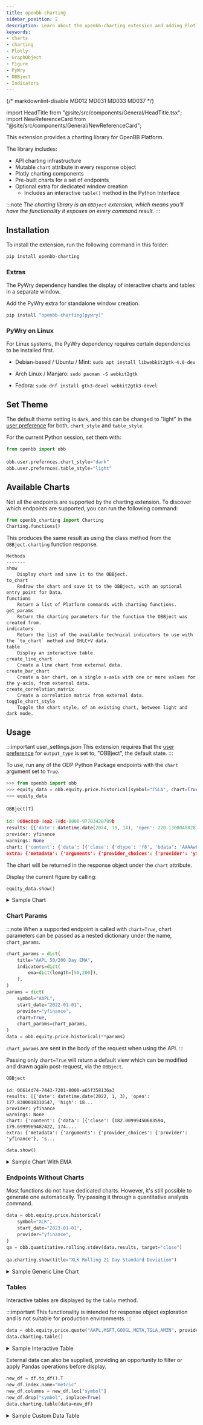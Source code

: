 ```yaml
---
title: openbb-charting
sidebar_position: 2
description: Learn about the openbb-charting extension and adding Plotly charts to the response object.
keywords:
- charts
- charting
- Plotly
- GraphObject
- Figure
- PyWry
- OBBject
- Indicators
---
```


{/* markdownlint-disable MD012 MD031 MD033 MD037 */}

import HeadTitle from "@site/src/components/General/HeadTitle.tsx";
import NewReferenceCard from "@site/src/components/General/NewReferenceCard";

<HeadTitle title="OpenBB Charting | OpenBB Docs" />

This extension provides a charting library for OpenBB Platform.

The library includes:

- API charting infrastructure
- Mutable `chart` attribute in every response object
- Plotly charting components
- Pre-built charts for a set of endpoints
- Optional extra for dedicated window creation
  - Includes an interactive `table()` method in the Python Interface

:::note
*The charting library is an `OBBject` extension, which means you'll have the functionality it exposes on every command result.*
:::

## Installation

To install the extension, run the following command in this folder:

```bash
pip install openbb-charting
```

### Extras

The PyWry dependency handles the display of interactive charts and tables in a separate window.

Add the PyWry extra for standalone window creation.

```sh
pip install "openbb-charting[pywry]"
```

### PyWry on Linux

For Linux systems, the PyWry dependency requires certain dependencies to be installed first.

- Debian-based / Ubuntu / Mint:
`sudo apt install libwebkit2gtk-4.0-dev`

- Arch Linux / Manjaro:
`sudo pacman -S webkit2gtk`

- Fedora:
`sudo dnf install gtk3-devel webkit2gtk3-devel`

## Set Theme

The default theme setting is `dark`, and this can be changed to "light" in the [user preference](/python/settings/user_settings/preferences)
for both, `chart_style` and `table_style`.

For the current Python session, set them with:

```python
from openbb import obb

obb.user.prefernces.chart_style="dark"
obb.user.prefernces.table_style="light"

```

## Available Charts

Not all the endpoints are supported by the charting extension. To discover which endpoints are supported, you can run the following command:

```python
from openbb_charting import Charting
Charting.functions()
```

This produces the same result as using the class method from the `OBBject.charting` function response.

```console
Methods
-------
show
    Display chart and save it to the OBBject.
to_chart
    Redraw the chart and save it to the OBBject, with an optional entry point for Data.
functions
    Return a list of Platform commands with charting functions.
get_params
    Return the charting parameters for the function the OBBject was created from.
indicators
    Return the list of the available technical indicators to use with the `to_chart` method and OHLC+V data.
table
    Display an interactive table.
create_line_chart
    Create a line chart from external data.
create_bar_chart
    Create a bar chart, on a single x-axis with one or more values for the y-axis, from external data.
create_correlation_matrix
    Create a correlation matrix from external data.
toggle_chart_style
    Toggle the chart style, of an existing chart, between light and dark mode.
```

## Usage

:::important user_settings.json
This extension requires that the [user preference](/python/settings/user_settings/preferences) for `output_type` is set to, "OBBject", the default state.
:::

To use, run any of the ODP Python Package endpoints with the `chart` argument set to `True`.

```python
>>> from openbb import obb
>>> equity_data = obb.equity.price.historical(symbol="TSLA", chart=True)
>>> equity_data

OBBject[T]

id: 068ec8c8-9ea2-78dc-8000-97703428789b
results: [{'date': datetime.date(2024, 10, 14), 'open': 220.1300048828125, 'high': ...
provider: yfinance
warnings: None
chart: {'content': {'data': [{'close': {'dtype': 'f8', 'bdata': 'AAAAwB5la0AAAACAPX...
extra: {'metadata': {'arguments': {'provider_choices': {'provider': 'yfinance'}, 's...
```

The chart will be returned in the response object under the `chart` attribute.

Display the current figure by calling:

```python
equity_data.show()
```

<details>
<summary mdxType="summary">Sample Chart</summary>

![candles](image.png)

</details>

### Chart Params

:::note
When a supported endpoint is called with `chart=True`, chart parameters can be passed as a nested dictionary under the name, `chart_params`.

```python
chart_params = dict(
    title="AAPL 50/200 Day EMA",
    indicators=dict(
        ema=dict(length=[50,200]),
    ),
)
params = dict(
    symbol="AAPL",
    start_date="2022-01-01",
    provider="yfinance",
    chart=True,
    chart_params=chart_params,
)
data = obb.equity.price.historical(**params)
```
`chart_params` are sent in the body of the request when using the API.
:::

Passing only `chart=True` will return a default view which can be modified and drawn again post-request, via the `OBBject`.

```console
OBBject

id: 06614d74-7443-7201-8000-a65f358136a3
results: [{'date': datetime.date(2022, 1, 3), 'open': 177.8300018310547, 'high': 18...
provider: yfinance
warnings: None
chart: {'content': {'data': [{'close': [182.00999450683594, 179.6999969482422, 174....
extra: {'metadata': {'arguments': {'provider_choices': {'provider': 'yfinance'}, 's...
```

```python
data.show()
```

<details>
<summary mdxType="summary">Sample Chart With EMA</summary>

![candles with ema](https://github.com/OpenBB-finance/OpenBB/assets/85772166/b427d68b-777e-4230-852a-df749c5dbc46)

</details>

### Endpoints Without Charts

Most functions do not have dedicated charts. However, it's still possible to generate one automatically. Try passing it through a quantitative analysis command.

```python
data = obb.equity.price.historical(
    symbol="XLK",
    start_date="2023-01-01",
    provider="yfinance",
)
qa = obb.quantitative.rolling.stdev(data.results, target="close")

qa.charting.show(title="XLK Rolling 21 Day Standard Deviation")
```

<details>
<summary mdxType="summary">Sample Generic Line Chart</summary>

![auto chart](https://github.com/OpenBB-finance/OpenBB/assets/85772166/f87a6648-7365-4529-a254-35897af448ca)

</details>

### Tables

Interactive tables are displayed by the `table` method.

:::important
This functionality is intended for response object exploration and is not suitable for production environments.
:::

```python
data = obb.equity.price.quote("AAPL,MSFT,GOOGL,META,TSLA,AMZN", provider="yfinance")
data.charting.table()
```

<details>
<summary mdxType="summary">Sample Interactive Table</summary>

![Interactive Tables](https://github.com/OpenBB-finance/OpenBB/assets/85772166/77f5f812-b933-4ced-929c-c1e39b2a3eed)

</details>

External data can also be supplied, providing an opportunity to filter or apply Pandas operations before display.

```python
new_df = df.to_df().T
new_df.index.name="metric"
new_df.columns = new_df.loc["symbol"]
new_df.drop("symbol", inplace=True)
data.charting.table(data=new_df)
```

<details>
<summary mdxType="summary">Sample Custom Data Table</summary>

![Tables From External Data](https://github.com/OpenBB-finance/OpenBB/assets/85772166/d02f8c34-e1d1-4001-a73e-d3b948a4c5c1)

</details>
